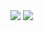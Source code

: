 <img src="https://img.shields.io/badge/react-20232a.svg?style=for-the-badge&logo=react&logoColor=61DAFB" />
<img src="https://img.shields.io/badge/react.svg?style=for-the-badge&logo=react&logoColor=61DAFB" />
